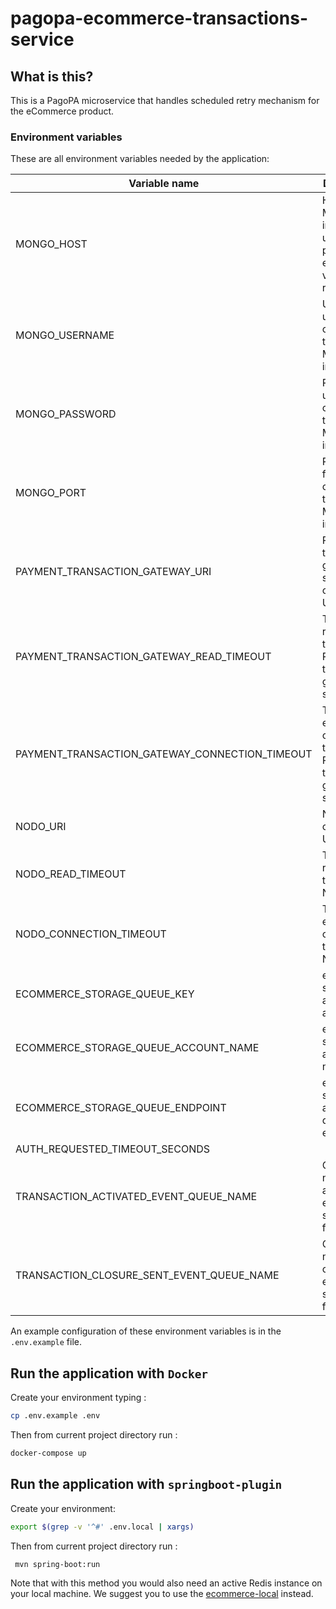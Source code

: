 # pagopa-ecommerce-transactions-service

## What is this?

This is a PagoPA microservice that handles scheduled retry mechanism for the eCommerce product.

### Environment variables

These are all environment variables needed by the application:

| Variable name                                  | Description                                                                       | type   | default |
|------------------------------------------------|-----------------------------------------------------------------------------------|--------|---------|
| MONGO_HOST                                     | Host where MongoDB instance used to persise events and view resides               | string |
| MONGO_USERNAME                                 | Username used for connecting to MongoDB instance                                  | string |         |
| MONGO_PASSWORD                                 | Password used for connecting to MongoDB instance                                  | string |         |
| MONGO_PORT                                     | Port used for connecting to MongoDB instance                                      | number |         |
| PAYMENT_TRANSACTION_GATEWAY_URI                | Payment transactions gateway service connection URI                               | string |         |
| PAYMENT_TRANSACTION_GATEWAY_READ_TIMEOUT       | Timeout for requests towards Payment transactions gateway service                 | number |         |
| PAYMENT_TRANSACTION_GATEWAY_CONNECTION_TIMEOUT | Timeout for establishing connections towards Payment transactions gateway service | number |         |
| NODO_URI                                       | Nodo connection URI                                                               | string |         |
| NODO_READ_TIMEOUT                              | Timeout for requests towards Nodo                                                 | number |         |
| NODO_CONNECTION_TIMEOUT                        | Timeout for establishing connections towards Nodo                                 | number |         |
| ECOMMERCE_STORAGE_QUEUE_KEY                    | eCommerce storage account access key                                              | string ||
| ECOMMERCE_STORAGE_QUEUE_ACCOUNT_NAME           | eCommerce storage account name                                                    | string ||
| ECOMMERCE_STORAGE_QUEUE_ENDPOINT               | eCommerce storage account queue endpoint                                          | string |         |
| AUTH_REQUESTED_TIMEOUT_SECONDS                 |                                                                                   | string |         |
| TRANSACTION_ACTIVATED_EVENT_QUEUE_NAME         | Queue name for activated events scheduled for retries                             | string |         |
| TRANSACTION_CLOSURE_SENT_EVENT_QUEUE_NAME      | Queue name for closure events scheduled for retries                               | string |         |


An example configuration of these environment variables is in the `.env.example` file.

## Run the application with `Docker`

Create your environment typing :
```sh
cp .env.example .env
``` 

Then from current project directory run :
```sh
docker-compose up
```


## Run the application with `springboot-plugin`

Create your environment:
```sh
export $(grep -v '^#' .env.local | xargs)
``` 

Then from current project directory run :
```sh
 mvn spring-boot:run
```

Note that with this method you would also need an active Redis instance on your local machine.
We suggest you to use the [ecommerce-local](https://github.com/pagopa/pagopa-ecommerce-local) instead.